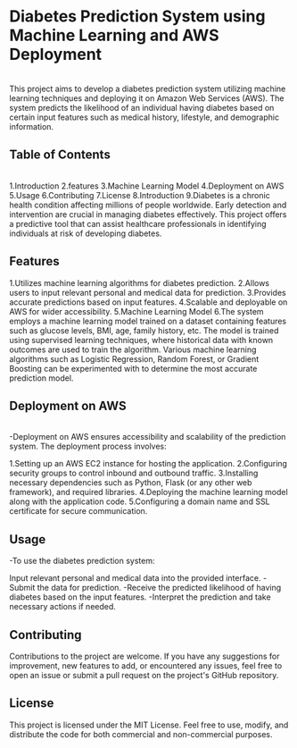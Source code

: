 <h1>Diabetes Prediction System using Machine Learning and AWS Deployment</h1><br>
This project aims to develop a diabetes prediction system utilizing machine learning techniques and deploying it on Amazon Web Services (AWS). The system predicts the likelihood of an individual having diabetes based on certain input features such as medical history, lifestyle, and demographic information.

<h2>Table of Contents</h2><br>
1.Introduction
2.features
3.Machine Learning Model
4.Deployment on AWS
5.Usage
6.Contributing
7.License
8.Introduction
9.Diabetes is a chronic health condition affecting millions of people worldwide. Early detection and intervention are crucial in managing diabetes effectively. This project offers a predictive tool that can assist healthcare professionals in identifying individuals at risk of developing diabetes.
<br>
<h2>Features</h2>
1.Utilizes machine learning algorithms for diabetes prediction.
2.Allows users to input relevant personal and medical data for prediction.
3.Provides accurate predictions based on input features.
4.Scalable and deployable on AWS for wider accessibility.
5.Machine Learning Model
6.The system employs a machine learning model trained on a dataset containing features such as glucose levels, BMI, age, family history, etc. The model is trained using supervised learning techniques, where historical data with known outcomes are used to train the algorithm. Various machine learning algorithms such as Logistic Regression, Random Forest, or Gradient Boosting can be experimented with to determine the most accurate prediction model.
<br>
<h2>Deployment on AWS</h2><br>
-Deployment on AWS ensures accessibility and scalability of the prediction system. The deployment process involves:

1.Setting up an AWS EC2 instance for hosting the application.
2.Configuring security groups to control inbound and outbound traffic.
3.Installing necessary dependencies such as Python, Flask (or any other web framework), and required libraries.
4.Deploying the machine learning model along with the application code.
5.Configuring a domain name and SSL certificate for secure communication.<br>
<h2>Usage</h2>
-To use the diabetes prediction system:

Input relevant personal and medical data into the provided interface.
-Submit the data for prediction.
-Receive the predicted likelihood of having diabetes based on the input features.
-Interpret the prediction and take necessary actions if needed.<br>
<h2>Contributing</h2>
Contributions to the project are welcome. If you have any suggestions for improvement, new features to add, or encountered any issues, feel free to open an issue or submit a pull request on the project's GitHub repository.
<br>
<h2>License</h2>
This project is licensed under the MIT License. Feel free to use, modify, and distribute the code for both commercial and non-commercial purposes.
